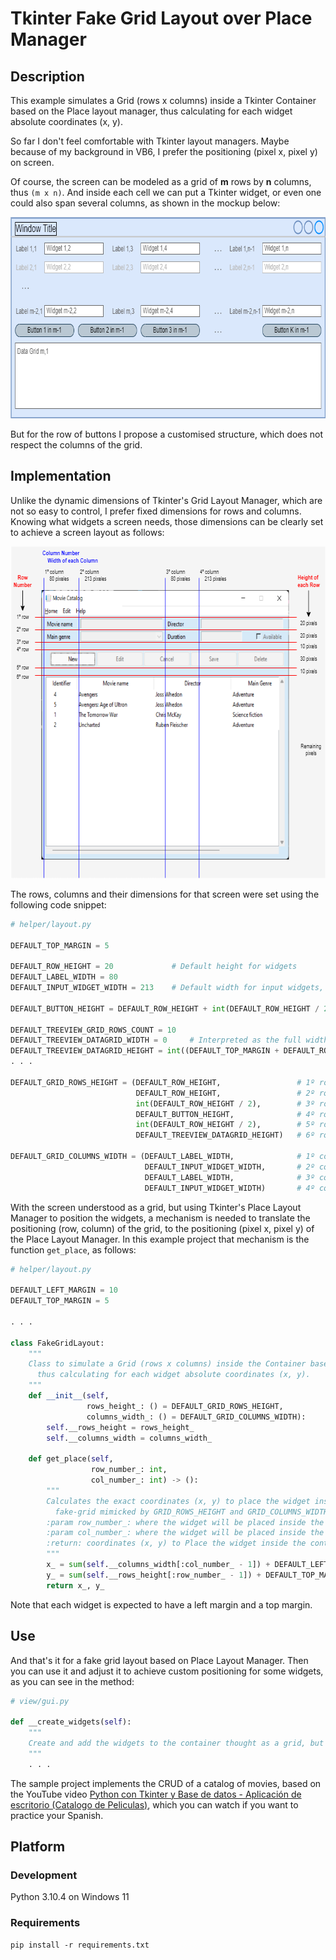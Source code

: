# Tkinter Fake Grid Layout over Place Manager

## Description 

This example simulates a Grid (rows x columns) inside a Tkinter Container based on the Place layout manager, thus calculating for each widget absolute coordinates (x, y).

So far I don't feel comfortable with Tkinter layout managers. Maybe because of my background in VB6, I prefer the positioning (pixel x, pixel y) on screen. 

Of course, the screen can be modeled as a grid of **m** rows by **n** columns, thus `(m x n)`. And inside each cell we can put a Tkinter widget, or even one could also span several columns, as shown in the mockup below:

<div align="center">
  <img width="752" height="322" src="assets/mockup.png" alt="Screen layout as a grid of fixed rows and columns">
</div>

But for the row of buttons I propose a customised structure, which does not respect the columns of the grid. 

## Implementation
Unlike the dynamic dimensions of Tkinter's Grid Layout Manager, which are not so easy to control, I prefer fixed dimensions for rows and columns. Knowing what widgets a screen needs, those dimensions can be clearly set to achieve a screen layout as follows:

<div align="center">
  <img width="622" height="531" src="assets/screen.png" alt="Implemented screen">
</div>

The rows, columns and their dimensions for that screen were set using the following code snippet:
````python
# helper/layout.py

DEFAULT_TOP_MARGIN = 5

DEFAULT_ROW_HEIGHT = 20             # Default height for widgets
DEFAULT_LABEL_WIDTH = 80
DEFAULT_INPUT_WIDGET_WIDTH = 213    # Default width for input widgets, like (entry, combobox, ...)

DEFAULT_BUTTON_HEIGHT = DEFAULT_ROW_HEIGHT + int(DEFAULT_ROW_HEIGHT / 2)

DEFAULT_TREEVIEW_GRID_ROWS_COUNT = 10
DEFAULT_TREEVIEW_DATAGRID_WIDTH = 0     # Interpreted as the full width of the container
DEFAULT_TREEVIEW_DATAGRID_HEIGHT = int((DEFAULT_TOP_MARGIN + DEFAULT_ROW_HEIGHT) * DEFAULT_TREEVIEW_GRID_ROWS_COUNT)
. . .

DEFAULT_GRID_ROWS_HEIGHT = (DEFAULT_ROW_HEIGHT,                 # 1º row
                            DEFAULT_ROW_HEIGHT,                 # 2º row
                            int(DEFAULT_ROW_HEIGHT / 2),        # 3º row
                            DEFAULT_BUTTON_HEIGHT,              # 4º row
                            int(DEFAULT_ROW_HEIGHT / 2),        # 5º row
                            DEFAULT_TREEVIEW_DATAGRID_HEIGHT)   # 6º row

DEFAULT_GRID_COLUMNS_WIDTH = (DEFAULT_LABEL_WIDTH,              # 1º column 
                              DEFAULT_INPUT_WIDGET_WIDTH,       # 2º column
                              DEFAULT_LABEL_WIDTH,              # 3º column
                              DEFAULT_INPUT_WIDGET_WIDTH)       # 4º column
````

With the screen understood as a grid, but using Tkinter's Place Layout Manager to position the widgets, a mechanism is needed to translate the positioning (row, column) of the grid, to the positioning (pixel x, pixel y) of the Place Layout Manager. In this example project that mechanism is the function `get_place`, as follows:
````python
# helper/layout.py

DEFAULT_LEFT_MARGIN = 10
DEFAULT_TOP_MARGIN = 5

. . .

class FakeGridLayout:
    """
    Class to simulate a Grid (rows x columns) inside the Container based on the Place layout manager,
      thus calculating for each widget absolute coordinates (x, y).
    """
    def __init__(self,
                 rows_height_: () = DEFAULT_GRID_ROWS_HEIGHT,
                 columns_width_: () = DEFAULT_GRID_COLUMNS_WIDTH):
        self.__rows_height = rows_height_
        self.__columns_width = columns_width_

    def get_place(self,
                  row_number_: int,
                  col_number_: int) -> ():
        """
        Calculates the exact coordinates (x, y) to place the widget inside the parent container, obtained from a
          fake-grid mimicked by GRID_ROWS_HEIGHT and GRID_COLUMNS_WIDTH
        :param row_number_: where the widget will be placed inside the container
        :param col_number_: where the widget will be placed inside the container
        :return: coordinates (x, y) to Place the widget inside the container
        """
        x_ = sum(self.__columns_width[:col_number_ - 1]) + DEFAULT_LEFT_MARGIN * col_number_
        y_ = sum(self.__rows_height[:row_number_ - 1]) + DEFAULT_TOP_MARGIN * row_number_
        return x_, y_
````

Note that each widget is expected to have a left margin and a top margin.

## Use
And that's it for a fake grid layout based on Place Layout Manager. Then you can use it and adjust it to achieve custom positioning for some widgets, as you can see in the method:
````python
# view/gui.py

def __create_widgets(self):
    """
    Create and add the widgets to the container thought as a grid, but positioning them after translation to Place positioning
    """
    . . .
````

The sample project implements the CRUD of a catalog of movies, based on the YouTube video [Python con Tkinter y Base de datos - Aplicación de escritorio (Catalogo de Peliculas)](https://www.youtube.com/watch?v=7QqDQEZ3FTI&ab_channel=Roelcode), which you can watch if you want to practice your Spanish.

## Platform

### Development 
Python 3.10.4 on Windows 11 

### Requirements
```
pip install -r requirements.txt  
```
